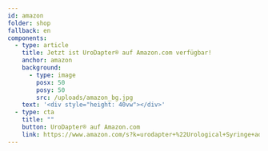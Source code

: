 ```yaml
---
id: amazon
folder: shop
fallback: en
components:
  - type: article
    title: Jetzt ist UroDapter® auf Amazon.com verfügbar!
    anchor: amazon
    background:
      - type: image
        posx: 50
        posy: 50
        src: /uploads/amazon_bg.jpg
    text: '<div style="height: 40vw"></div>'
  - type: cta
    title: ""
    button: UroDapter® auf Amazon.com
    link: https://www.amazon.com/s?k=urodapter+%22Urological+Syringe+adapter%22
---
```

